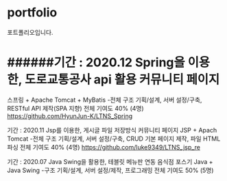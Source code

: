 # portfolio
포트폴리오입니다.


######기간 : 2020.12
Spring을 이용한, 도로교통공사 api 활용 커뮤니티 페이지
========
스프링 + Apache Tomcat + MyBatis
-전체 구조 기획/설계, 서버 설정/구축, RESTful API 제작(SPA 지향)
전체 기여도 40% (4명)
https://github.com/HyunJun-K/LTNS_Spring


기간 : 2020.11
Jsp를 이용한, 게시글 파일 저장방식 커뮤니티 페이지
JSP + Apach Tomcat
-전체 구조 기획/설계, 서버 설정/구축, CRUD 기본 페이지 제작, 파일 HTML 파싱 
전체 기여도 40% (4명)
https://github.com/luke9349/LTNS_jsp_re



기간 : 2020.07
Java Swing을 활용한, 테블릿 메뉴판 연동 음식점 포스기 
Java + Java Swing
-구조 기획/설계, 서버 설정/제작, 프로그래밍 
전체 기여도 50% (5명)

